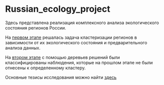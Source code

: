 # Russian_ecology_project
 
 Здесь представлена реализация комплексного анализа экологического состояния регионов России. 
 
 На [первом этапе](https://github.com/Nastiiasaenko/Russian_ecology_project/blob/master/ecology_project_clustering.ipynb) решалась задача кластеризации регионов в зависимости от их экологического состояния и предварительного анализа данных. 
 
 На [втором этапе](https://github.com/Nastiiasaenko/Russian_ecology_project/blob/master/%D0%94%D0%B5%D1%80%D0%B5%D0%B2%D1%8C%D1%8F%20%D1%80%D0%B5%D1%88%D0%B5%D0%BD%D0%B8%D0%B9.ipynb) с помощью деревьев решений были классифицированы наблюдения, которые на прошлом этапе не были отнесены к определенному кластеру.

Основные тезисы исследования можно найти [здесь](https://github.com/Nastiiasaenko/Russian_ecology_project/blob/master/%D0%A2%D0%B5%D0%B7%D0%B8%D1%81%D1%8B_%D0%BA%D0%BE%D0%BD%D1%84%D0%B5%D1%80%D0%B5%D0%BD%D1%86%D0%B8%D1%8F.pdf)
